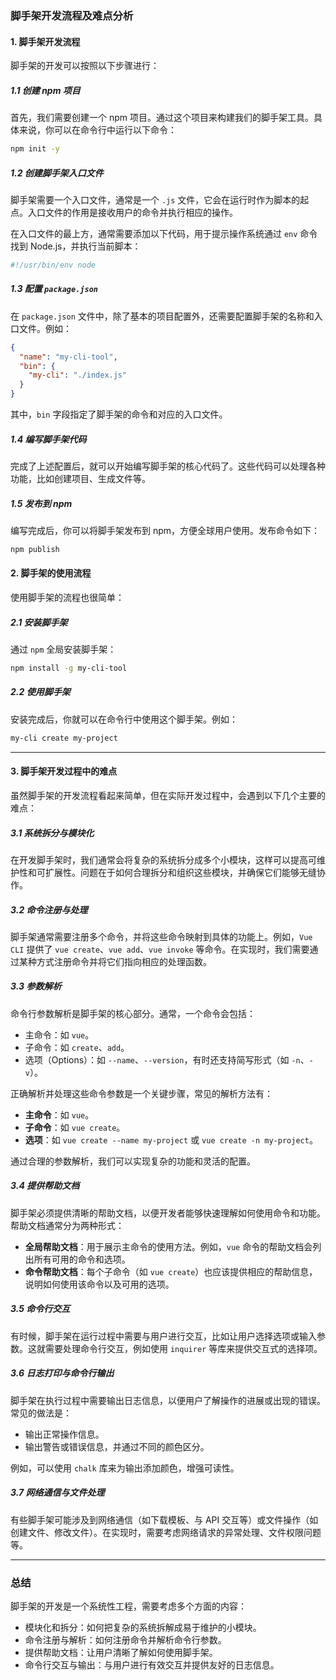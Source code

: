 ### 脚手架开发流程及难点分析

#### 1. 脚手架开发流程

脚手架的开发可以按照以下步骤进行：

##### 1.1 创建 npm 项目
首先，我们需要创建一个 npm 项目。通过这个项目来构建我们的脚手架工具。具体来说，你可以在命令行中运行以下命令：

```bash
npm init -y
```

##### 1.2 创建脚手架入口文件
脚手架需要一个入口文件，通常是一个 `.js` 文件，它会在运行时作为脚本的起点。入口文件的作用是接收用户的命令并执行相应的操作。

在入口文件的最上方，通常需要添加以下代码，用于提示操作系统通过 `env` 命令找到 Node.js，并执行当前脚本：

```javascript
#!/usr/bin/env node
```

##### 1.3 配置 `package.json`
在 `package.json` 文件中，除了基本的项目配置外，还需要配置脚手架的名称和入口文件。例如：

```json
{
  "name": "my-cli-tool",
  "bin": {
    "my-cli": "./index.js"
  }
}
```

其中，`bin` 字段指定了脚手架的命令和对应的入口文件。

##### 1.4 编写脚手架代码
完成了上述配置后，就可以开始编写脚手架的核心代码了。这些代码可以处理各种功能，比如创建项目、生成文件等。

##### 1.5 发布到 npm
编写完成后，你可以将脚手架发布到 npm，方便全球用户使用。发布命令如下：

```bash
npm publish
```

#### 2. 脚手架的使用流程

使用脚手架的流程也很简单：

##### 2.1 安装脚手架
通过 `npm` 全局安装脚手架：

```bash
npm install -g my-cli-tool
```

##### 2.2 使用脚手架
安装完成后，你就可以在命令行中使用这个脚手架。例如：

```bash
my-cli create my-project
```

---

#### 3. 脚手架开发过程中的难点

虽然脚手架的开发流程看起来简单，但在实际开发过程中，会遇到以下几个主要的难点：

##### 3.1 系统拆分与模块化
在开发脚手架时，我们通常会将复杂的系统拆分成多个小模块，这样可以提高可维护性和可扩展性。问题在于如何合理拆分和组织这些模块，并确保它们能够无缝协作。

##### 3.2 命令注册与处理
脚手架通常需要注册多个命令，并将这些命令映射到具体的功能上。例如，`Vue CLI` 提供了 `vue create`、`vue add`、`vue invoke` 等命令。在实现时，我们需要通过某种方式注册命令并将它们指向相应的处理函数。

##### 3.3 参数解析
命令行参数解析是脚手架的核心部分。通常，一个命令会包括：

- 主命令：如 `vue`。
- 子命令：如 `create`、`add`。
- 选项（Options）：如 `--name`、`--version`，有时还支持简写形式（如 `-n`、`-v`）。

正确解析并处理这些命令参数是一个关键步骤，常见的解析方法有：

- **主命令**：如 `vue`。
- **子命令**：如 `vue create`。
- **选项**：如 `vue create --name my-project` 或 `vue create -n my-project`。

通过合理的参数解析，我们可以实现复杂的功能和灵活的配置。

##### 3.4 提供帮助文档
脚手架必须提供清晰的帮助文档，以便开发者能够快速理解如何使用命令和功能。帮助文档通常分为两种形式：

- **全局帮助文档**：用于展示主命令的使用方法。例如，`vue` 命令的帮助文档会列出所有可用的命令和选项。
- **命令帮助文档**：每个子命令（如 `vue create`）也应该提供相应的帮助信息，说明如何使用该命令以及可用的选项。

##### 3.5 命令行交互
有时候，脚手架在运行过程中需要与用户进行交互，比如让用户选择选项或输入参数。这就需要处理命令行交互，例如使用 `inquirer` 等库来提供交互式的选择项。

##### 3.6 日志打印与命令行输出
脚手架在执行过程中需要输出日志信息，以便用户了解操作的进展或出现的错误。常见的做法是：

- 输出正常操作信息。
- 输出警告或错误信息，并通过不同的颜色区分。
  
例如，可以使用 `chalk` 库来为输出添加颜色，增强可读性。

##### 3.7 网络通信与文件处理
有些脚手架可能涉及到网络通信（如下载模板、与 API 交互等）或文件操作（如创建文件、修改文件）。在实现时，需要考虑网络请求的异常处理、文件权限问题等。

---

### 总结

脚手架的开发是一个系统性工程，需要考虑多个方面的内容：

- 模块化和拆分：如何把复杂的系统拆解成易于维护的小模块。
- 命令注册与解析：如何注册命令并解析命令行参数。
- 提供帮助文档：让用户清晰了解如何使用脚手架。
- 命令行交互与输出：与用户进行有效交互并提供友好的日志信息。
